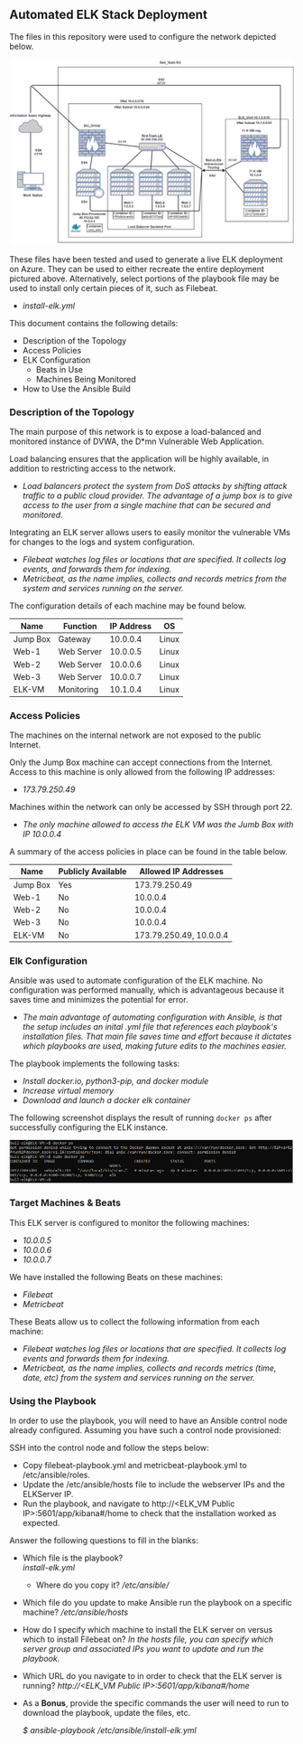 ## Automated ELK Stack Deployment

The files in this repository were used to configure the network depicted below.

![](diagrams/Cloud_Network.png)

These files have been tested and used to generate a live ELK deployment on Azure. They can be used to either recreate the entire deployment pictured above. Alternatively, select portions of the playbook file may be used to install only certain pieces of it, such as Filebeat.

  - _install-elk.yml_

This document contains the following details:
- Description of the Topology
- Access Policies
- ELK Configuration
  - Beats in Use
  - Machines Being Monitored
- How to Use the Ansible Build


### Description of the Topology

The main purpose of this network is to expose a load-balanced and monitored instance of DVWA, the D*mn Vulnerable Web Application.

Load balancing ensures that the application will be highly available, in addition to restricting access to the network.
- _Load balancers protect the system from DoS attacks by shifting attack traffic to a public cloud provider. The advantage of a jump box is to give access to the user from a single machine that can be secured and monitored._

Integrating an ELK server allows users to easily monitor the vulnerable VMs for changes to the logs and system configuration.
- _Filebeat watches log files or locations that are specified. It collects log events, and forwards them for indexing._
- _Metricbeat, as the name implies, collects and records metrics from the system and services running on the server._

The configuration details of each machine may be found below.

| Name     | Function   | IP Address | OS    |
|----------|------------|------------|-------|
| Jump Box | Gateway    | 10.0.0.4   | Linux |
| Web-1    | Web Server | 10.0.0.5   | Linux |
| Web-2    | Web Server | 10.0.0.6   | Linux |
| Web-3    | Web Server | 10.0.0.7   | Linux |
| ELK-VM   | Monitoring | 10.1.0.4   | Linux |

### Access Policies

The machines on the internal network are not exposed to the public Internet. 

Only the Jump Box machine can accept connections from the Internet. Access to this machine is only allowed from the following IP addresses:
- _173.79.250.49_

Machines within the network can only be accessed by SSH through port 22.
- _The only machine allowed to access the ELK VM was the Jumb Box with IP 10.0.0.4_

A summary of the access policies in place can be found in the table below.

| Name     | Publicly Available | Allowed IP Addresses    |
|----------|--------------------|-------------------------|
| Jump Box | Yes                | 173.79.250.49           |
| Web-1    | No                 | 10.0.0.4                |
| Web-2    | No                 | 10.0.0.4                |
| Web-3    | No                 | 10.0.0.4                |
| ELK-VM   | No                 | 173.79.250.49, 10.0.0.4 |

### Elk Configuration

Ansible was used to automate configuration of the ELK machine. No configuration was performed manually, which is advantageous because it saves time and minimizes the potential for error.
- _The main advantage of automating configuration with Ansible, is that the setup includes an inital .yml file that references each playbook's installation files. That main file saves time and effort because it dictates which playbooks are used, making future edits to the machines easier._

The playbook implements the following tasks:
- _Install docker.io, python3-pip, and docker module_
- _Increase virtual memory_
- _Download and launch a docker elk container_

The following screenshot displays the result of running `docker ps` after successfully configuring the ELK instance.

![](diagrams/docker_ps.png)

### Target Machines & Beats
This ELK server is configured to monitor the following machines:
- _10.0.0.5_
- _10.0.0.6_
- _10.0.0.7_

We have installed the following Beats on these machines:
- _Filebeat_
- _Metricbeat_

These Beats allow us to collect the following information from each machine:
- _Filebeat watches log files or locations that are specified. It collects log events and forwards them for indexing._
- _Metricbeat, as the name implies, collects and records metrics (time, date, etc) from the system and services running on the server._

### Using the Playbook
In order to use the playbook, you will need to have an Ansible control node already configured. Assuming you have such a control node provisioned: 

SSH into the control node and follow the steps below:
- Copy filebeat-playbook.yml and metricbeat-playbook.yml to /etc/ansible/roles.
- Update the /etc/ansible/hosts file to include the webserver IPs and the ELKServer IP.
- Run the playbook, and navigate to http://<ELK_VM Public IP>:5601/app/kibana#/home to check that the installation worked as expected.

Answer the following questions to fill in the blanks:
- Which file is the playbook?  
	_install-elk.yml_
	- Where do you copy it? 
		_/etc/ansible/_
- Which file do you update to make Ansible run the playbook on a specific machine?
	_/etc/ansible/hosts_
- How do I specify which machine to install the ELK server on versus which to install Filebeat on?
	_In the hosts file, you can specify which server group and associated IPs you want to update and run the playbook._
- Which URL do you navigate to in order to check that the ELK server is running?
	_http://<ELK_VM Public IP>:5601/app/kibana#/home_

- As a **Bonus**, provide the specific commands the user will need to run to download the playbook, update the files, etc.

	_$ ansible-playbook /etc/ansible/install-elk.yml_